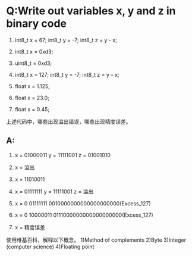 # Q:Write out variables  x, y and z in binary code 



1) int8_t x = 67;  int8_t y = -7;   int8_t z = y - x; 

2) int8_t x = 0xd3; 

3) uint8_t = 0xd3; 

4) int8_t x = 127;  int8_t y = -7;   int8_t z = y – x;

5) float x = 1.125; 

6) float x = 23.0; 

7) float x = 0.45;

上述代码中，哪些出现溢出错误，哪些出现精度误差。

## A:
1. x = 01000011
   y = 11111001
   z = 01001010

2. x = 溢出

3. x = 11010011

4. x = 01111111
   y = 11111001
   z = 溢出

5. x = 0 01111111 0010000000000000000000(Excess_127)

6. x = 0 10000011 0111000000000000000000(Excess_127)

7. x = 精度误差



使用维基百科，解释以下概念。 
1)Method of complements 
2)Byte 
3)Integer (computer science) 
4)Floating point









